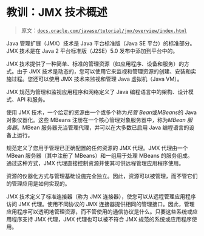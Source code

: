 # 教训：JMX 技术概述

> 原文：[`docs.oracle.com/javase/tutorial/jmx/overview/index.html`](https://docs.oracle.com/javase/tutorial/jmx/overview/index.html)

Java 管理扩展（JMX）技术是 Java 平台标准版（Java SE 平台）的标准部分。JMX 技术是在 Java 2 平台标准版（J2SE）5.0 发布中添加到平台中的。

JMX 技术提供了一种简单、标准的管理资源（如应用程序、设备和服务）的方式。由于 JMX 技术是动态的，您可以使用它来监视和管理资源的创建、安装和实施过程。您还可以使用 JMX 技术来监视和管理 Java 虚拟机（Java VM）。

JMX 规范为管理和监视应用程序和网络定义了 Java 编程语言中的架构、设计模式、API 和服务。

使用 JMX 技术，一个给定的资源由一个或多个称为*托管 Bean*或*MBeans*的 Java 对象仪器化。这些 MBeans 注册在一个核心管理对象服务器中，称为*MBean 服务器*。MBean 服务器充当管理代理，并可以在大多数已启用 Java 编程语言的设备上运行。

规范定义了您用于管理已正确配置的任何资源的 JMX 代理。JMX 代理由一个 MBean 服务器（其中注册了 MBeans）和一组用于处理 MBeans 的服务组成。通过这种方式，JMX 代理直接控制资源并使其可供远程管理应用程序使用。

资源的仪器化方式与管理基础设施完全独立。因此，资源可以被管理，而不管它们的管理应用是如何实现的。

JMX 技术定义了标准连接器（称为 JMX 连接器），使您可以从远程管理应用程序访问 JMX 代理。使用不同协议的 JMX 连接器提供相同的管理接口。因此，管理应用程序可以透明地管理资源，而不管使用的通信协议是什么。只要这些系统或应用程序支持 JMX 代理，JMX 代理也可以被不符合 JMX 规范的系统或应用程序使用。
